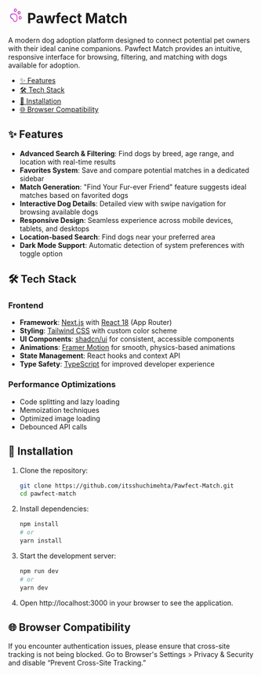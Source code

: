 # ![Pawfect Match Banner](public/favicon-32x32.png) Pawfect Match

A modern dog adoption platform designed to connect potential pet owners with their ideal canine companions. Pawfect Match provides an intuitive, responsive interface for browsing, filtering, and matching with dogs available for adoption.

- [✨ Features](#-features)
- [🛠️ Tech Stack](#%EF%B8%8F-tech-stack)
- [🚀 Installation](#-installation)
- [🌐 Browser Compatibility](#-browser-compatibility)

## ✨ Features

- **Advanced Search & Filtering**: Find dogs by breed, age range, and location with real-time results
- **Favorites System**: Save and compare potential matches in a dedicated sidebar
- **Match Generation**: "Find Your Fur-ever Friend" feature suggests ideal matches based on favorited dogs
- **Interactive Dog Details**: Detailed view with swipe navigation for browsing available dogs
- **Responsive Design**: Seamless experience across mobile devices, tablets, and desktops
- **Location-based Search**: Find dogs near your preferred area
- **Dark Mode Support**: Automatic detection of system preferences with toggle option

## 🛠️ Tech Stack

### Frontend
- **Framework**: [Next.js](https://nextjs.org/) with [React 18](https://react.dev/) (App Router)
- **Styling**: [Tailwind CSS](https://tailwindcss.com/) with custom color scheme
- **UI Components**: [shadcn/ui](https://ui.shadcn.com/) for consistent, accessible components
- **Animations**: [Framer Motion](https://www.framer.com/motion/) for smooth, physics-based animations
- **State Management**: React hooks and context API
- **Type Safety**: [TypeScript](https://www.typescriptlang.org/) for improved developer experience

### Performance Optimizations
- Code splitting and lazy loading
- Memoization techniques
- Optimized image loading
- Debounced API calls


## 🚀 Installation

1. Clone the repository:
   ```bash
   git clone https://github.com/itsshuchimehta/Pawfect-Match.git
   cd pawfect-match
   ```
2. Install dependencies:
    ```bash
    npm install
    # or
    yarn install
    ```
3. Start the development server:
    ```bash
    npm run dev
    # or
    yarn dev
    ```
4. Open http://localhost:3000 in your browser to see the application.



## 🌐 Browser Compatibility
If you encounter authentication issues, please ensure that cross-site tracking is not being blocked. Go to Browser's Settings > Privacy & Security and disable “Prevent Cross-Site Tracking.”

